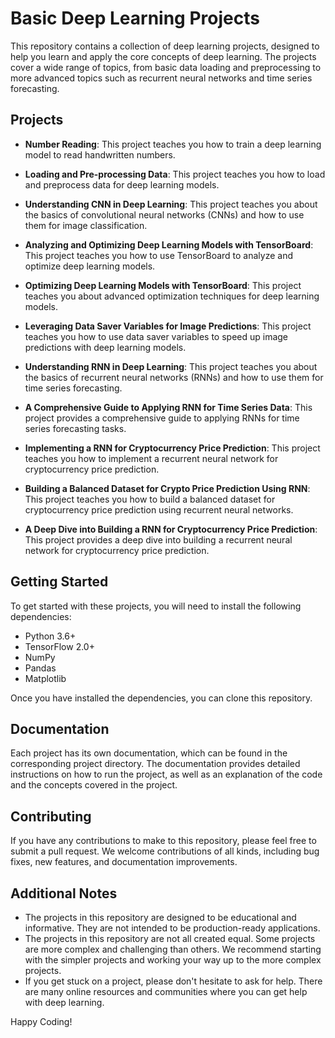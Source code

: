 # Basic Deep Learning Projects

This repository contains a collection of deep learning projects, designed to help you learn and apply the core concepts of deep learning. The projects cover a wide range of topics, from basic data loading and preprocessing to more advanced topics such as recurrent neural networks and time series forecasting.

## Projects

* **Number Reading**: This project teaches you how to train a deep learning model to read handwritten numbers.
  
* **Loading and Pre-processing Data**: This project teaches you how to load and preprocess data for deep learning models.
  
* **Understanding CNN in Deep Learning**: This project teaches you about the basics of convolutional neural networks (CNNs) and how to use them for image classification.
  
* **Analyzing and Optimizing Deep Learning Models with TensorBoard**: This project teaches you how to use TensorBoard to analyze and optimize deep learning models.
  
* **Optimizing Deep Learning Models with TensorBoard**: This project teaches you about advanced optimization techniques for deep learning models.
  
* **Leveraging Data Saver Variables for Image Predictions**: This project teaches you how to use data saver variables to speed up image predictions with deep learning models.
  
* **Understanding RNN in Deep Learning**: This project teaches you about the basics of recurrent neural networks (RNNs) and how to use them for time series forecasting.
  
* **A Comprehensive Guide to Applying RNN for Time Series Data**: This project provides a comprehensive guide to applying RNNs for time series forecasting tasks.
  
* **Implementing a RNN for Cryptocurrency Price Prediction**: This project teaches you how to implement a recurrent neural network for cryptocurrency price prediction.
  
* **Building a Balanced Dataset for Crypto Price Prediction Using RNN**: This project teaches you how to build a balanced dataset for cryptocurrency price prediction using recurrent neural networks.
  
* **A Deep Dive into Building a RNN for Cryptocurrency Price Prediction**: This project provides a deep dive into building a recurrent neural network for cryptocurrency price prediction.

## Getting Started

To get started with these projects, you will need to install the following dependencies:

* Python 3.6+
* TensorFlow 2.0+
* NumPy
* Pandas
* Matplotlib

Once you have installed the dependencies, you can clone this repository.

## Documentation

Each project has its own documentation, which can be found in the corresponding project directory. The documentation provides detailed instructions on how to run the project, as well as an explanation of the code and the concepts covered in the project.

## Contributing

If you have any contributions to make to this repository, please feel free to submit a pull request. We welcome contributions of all kinds, including bug fixes, new features, and documentation improvements.

## Additional Notes

- The projects in this repository are designed to be educational and informative. They are not intended to be production-ready applications.
- The projects in this repository are not all created equal. Some projects are more complex and challenging than others. We recommend starting with the simpler projects and working your way up to the more complex projects.
- If you get stuck on a project, please don't hesitate to ask for help. There are many online resources and communities where you can get help with deep learning.


Happy Coding!

